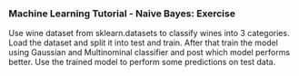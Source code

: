 ### Machine Learning Tutorial - Naive Bayes: Exercise

Use wine dataset from sklearn.datasets to classify wines into 3 categories. Load the dataset and split it into test and train. After that train the model using Gaussian and Multinominal classifier and post which model performs better. Use the trained model to perform some predictions on test data.
